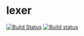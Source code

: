 lexer
=================

[![Build Status](https://travis-ci.org/elite-lang/lexer.svg?branch=dev)](https://travis-ci.org/elite-lang/lexer)
[![Build status](https://ci.appveyor.com/api/projects/status/2ml365u4s8853sgh/branch/master?svg=true)](https://ci.appveyor.com/project/sunxfancy/lexer/branch/master)
